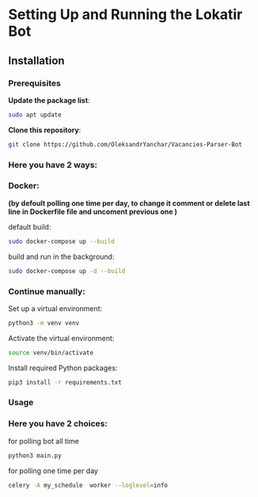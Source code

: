 # Setting Up and Running the Lokatir Bot


## Installation


### Prerequisites

 **Update the package list**:

```bash
sudo apt update
```
      
 **Clone this repository**:

```bash
git clone https://github.com/OleksandrYanchar/Vacancies-Parser-Bot
```

### Here you have 2 ways:

### Docker:
**(by defoult polling one time per day, to change it comment or delete last line in Dockerfile file and uncoment previous one )**

default build:
```bash
sudo docker-compose up --build
```
build and run in the background:
```bash
sudo docker-compose up -d --build
```

### Continue manually:

Set up a virtual environment:

```bash
python3 -m venv venv
```

 Activate the virtual environment:
    
```bash
source venv/bin/activate
```
 Install required Python packages:

```bash
pip3 install -r requirements.txt
```
### Usage 

### Here you have 2 choices:

for polling bot all time

```bash
python3 main.py
```
for polling one time per day

```bash
celery -A my_schedule  worker --loglevel=info
```